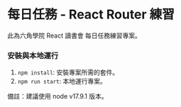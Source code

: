 # 每日任務 - React Router 練習
此為六角學院 React 讀書會 每日任務練習專案。

### 安裝與本地運行
1. `npm install`: 安裝專案所需的套件。
2. `npm run start`: 本地運行專案。

備註：建議使用 node v17.9.1 版本。